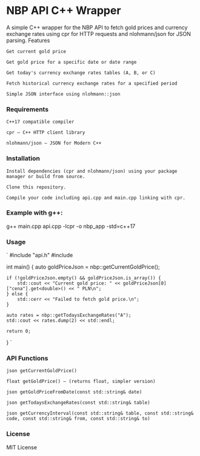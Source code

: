 # NBP API C++ Wrapper

A simple C++ wrapper for the NBP API to fetch gold prices and currency exchange rates using cpr for HTTP requests and nlohmann/json for JSON parsing.
Features

    Get current gold price

    Get gold price for a specific date or date range

    Get today's currency exchange rates tables (A, B, or C)

    Fetch historical currency exchange rates for a specified period

    Simple JSON interface using nlohmann::json

### Requirements

    C++17 compatible compiler

    cpr — C++ HTTP client library

    nlohmann/json — JSON for Modern C++

### Installation

    Install dependencies (cpr and nlohmann/json) using your package manager or build from source.

    Clone this repository.

    Compile your code including api.cpp and main.cpp linking with cpr.

### Example with g++:

g++ main.cpp api.cpp -lcpr -o nbp_app -std=c++17

### Usage

`
#include "api.h"
#include <iostream>

int main() {
    auto goldPriceJson = nbp::getCurrentGoldPrice();

    if (!goldPriceJson.empty() && goldPriceJson.is_array()) {
        std::cout << "Current gold price: " << goldPriceJson[0]["cena"].get<double>() << " PLN\n";
    } else {
        std::cerr << "Failed to fetch gold price.\n";
    }

    auto rates = nbp::getTodaysExchangeRates("A");
    std::cout << rates.dump(2) << std::endl;

    return 0;
}
`
### API Functions

    json getCurrentGoldPrice()

    float getGoldPrice() — (returns float, simpler version)

    json getGoldPriceFromDate(const std::string& date)

    json getTodaysExchangeRates(const std::string& table)

    json getCurrencyInterval(const std::string& table, const std::string& code, const std::string& from, const std::string& to)

### License

MIT License
